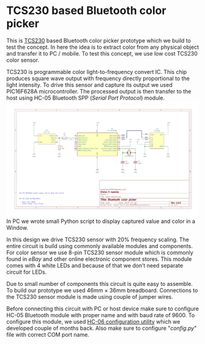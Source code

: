 
# TCS230 based Bluetooth color picker

This is [TCS230](https://ams.com/documents/20143/36005/ColorSensors_AN000518_1-00.pdf) based Bluetooth color picker prototype which we build to test the concept. In here the idea is to extract color from any physical object and transfer it to PC / mobile. To test this concept, we use low cost TCS230 color sensor. 

TCS230 is programmable color light-to-frequency convert IC. This chip produces square wave output with frequency directly proportional to the light intensity. To drive this sensor and capture its output we used PIC16F628A microcontroller. The processed output is then transfer to the host using HC-05 Bluetooth SPP (*Serial Port Protocol*) module.
![Schematic of TCS230 based color picker](https://github.com/dilshan/tcs230-color-picker/raw/master/schematic/color-picker.png)
In PC we wrote small Python script to display captured value and color in a Window. 

In this design we drive TCS230 sensor with 20% frequency scaling. The entire circuit is build using commonly available modules and components. For color sensor we use 8-pin TCS230 sensor module which is commonly found in *eBay* and other online electronic component stores. This module comes with 4 white LEDs and because of that we don’t need separate circuit for LEDs. 

Due to small number of components this circuit is quite easy to assemble. To build our prototype we used 46mm × 36mm breadboard. Connections to the TCS230 sensor module is made using couple of jumper wires. 

Before connecting this circuit with PC or host device make sure to configure HC-05 Bluetooth module with proper name and with baud rate of 9600. To configure this module, we used [HC-06 configuration utility](https://github.com/dilshan/hc6-config) which we developed couple of months back. Also make sure to configure "*config.py*" file with correct COM port name. 

